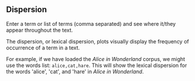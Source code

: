 ## Dispersion

Enter a term or list of terms (comma separated) and see where it/they
appear throughout the text.

The dispersion, or lexical dispersion, plots visually display the
frequency of occurrence of a term in a text.

For example, if we have loaded the *Alice in Wonderland* corpus,
we might use the words list: `alice,cat,hare`.  This will show
the lexical dispersion for the words 'alice', 'cat', and 'hare'
in *Alice in Wonderland*.
